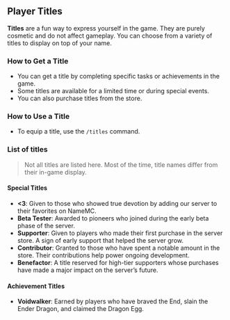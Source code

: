
## Player Titles

**Titles** are a fun way to express yourself in the game. They are purely cosmetic and do not affect gameplay. You can choose from a variety of titles to display on top of your name.

### How to Get a Title

- You can get a title by completing specific tasks or achievements in the game.
- Some titles are available for a limited time or during special events.
- You can also purchase titles from the store.

### How to Use a Title

- To equip a title, use the `/titles` command.

### List of titles

> Not all titles are listed here.
> Most of the time, title names differ from their in-game display.

#### Special Titles

- **<3**: Given to those who showed true devotion by adding our server to their favorites on NameMC.
- **Beta Tester**: Awarded to pioneers who joined during the early beta phase of the server.
- **Supporter**: Given to players who made their first purchase in the server store. A sign of early support that helped the server grow.
- **Contributor**: Granted to those who have spent a notable amount in the store. Their contributions help power ongoing development.
- **Benefactor**: A title reserved for high-tier supporters whose purchases have made a major impact on the server’s future.

#### Achievement Titles

- **Voidwalker**: Earned by players who have braved the End, slain the Ender Dragon, and claimed the Dragon Egg.
